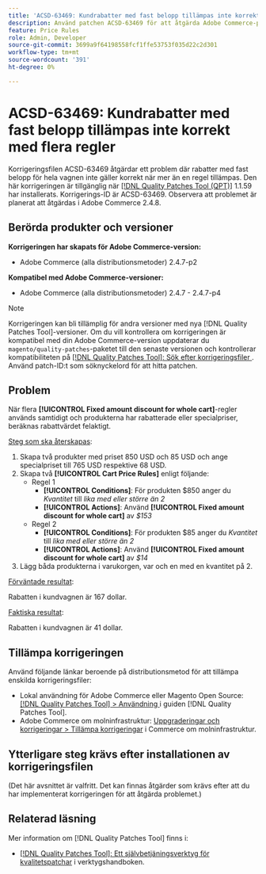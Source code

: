 ```yaml
---
title: 'ACSD-63469: Kundrabatter med fast belopp tillämpas inte korrekt med flera regler'
description: Använd patchen ACSD-63469 för att åtgärda Adobe Commerce-problemet där rabatter med fast belopp för hela kundvagnen inte gäller korrekt när mer än en regel används.
feature: Price Rules
role: Admin, Developer
source-git-commit: 3699a9f64198558fcf1ffe53753f035d22c2d301
workflow-type: tm+mt
source-wordcount: '391'
ht-degree: 0%

---
```



# ACSD-63469: Kundrabatter med fast belopp tillämpas inte korrekt med flera regler

Korrigeringsfilen ACSD-63469 åtgärdar ett problem där rabatter med fast belopp för hela vagnen inte gäller korrekt när mer än en regel tillämpas. Den här korrigeringen är tillgänglig när [[!DNL Quality Patches Tool (QPT)]](/help/tools/quality-patches-tool/quality-patches-tool-to-self-serve-quality-patches.md) 1.1.59 har installerats. Korrigerings-ID är ACSD-63469. Observera att problemet är planerat att åtgärdas i Adobe Commerce 2.4.8.

## Berörda produkter och versioner

**Korrigeringen har skapats för Adobe Commerce-version:**

* Adobe Commerce (alla distributionsmetoder) 2.4.7-p2

**Kompatibel med Adobe Commerce-versioner:**

* Adobe Commerce (alla distributionsmetoder) 2.4.7 - 2.4.7-p4

>[!NOTE]
>
>Korrigeringen kan bli tillämplig för andra versioner med nya [!DNL Quality Patches Tool]-versioner. Om du vill kontrollera om korrigeringen är kompatibel med din Adobe Commerce-version uppdaterar du `magento/quality-patches`-paketet till den senaste versionen och kontrollerar kompatibiliteten på [[!DNL Quality Patches Tool]: Sök efter korrigeringsfiler ](https://experienceleague.adobe.com/tools/commerce-quality-patches/index.html). Använd patch-ID:t som söknyckelord för att hitta patchen.

## Problem

När flera **[!UICONTROL Fixed amount discount for whole cart]**-regler används samtidigt och produkterna har rabatterade eller specialpriser, beräknas rabattvärdet felaktigt.

<u>Steg som ska återskapas</u>:

1. Skapa två produkter med priset 850 USD och 85 USD och ange specialpriset till 765 USD respektive 68 USD.
1. Skapa två **[!UICONTROL Cart Price Rules]** enligt följande:
   * Regel 1
      * **[!UICONTROL Conditions]**: För produkten $850 anger du *Kvantitet* till *lika med eller större än 2*
      * **[!UICONTROL Actions]**: Använd **[!UICONTROL Fixed amount discount for whole cart]** av *$153*
   * Regel 2
      * **[!UICONTROL Conditions]**: För produkten $85 anger du *Kvantitet* till *lika med eller större än 2*
      * **[!UICONTROL Actions]**: Använd **[!UICONTROL Fixed amount discount for whole cart]** av *$14*
1. Lägg båda produkterna i varukorgen, var och en med en kvantitet på 2.

<u>Förväntade resultat</u>:

Rabatten i kundvagnen är 167 dollar.

<u>Faktiska resultat</u>:

Rabatten i kundvagnen är 41 dollar.

## Tillämpa korrigeringen

Använd följande länkar beroende på distributionsmetod för att tillämpa enskilda korrigeringsfiler:

* Lokal användning för Adobe Commerce eller Magento Open Source: [[!DNL Quality Patches Tool] > Användning ](/help/tools/quality-patches-tool/usage.md) i guiden [!DNL Quality Patches Tool].
* Adobe Commerce om molninfrastruktur: [Uppgraderingar och korrigeringar > Tillämpa korrigeringar](https://experienceleague.adobe.com/docs/commerce-cloud-service/user-guide/develop/upgrade/apply-patches.html) i Commerce om molninfrastruktur.

## Ytterligare steg krävs efter installationen av korrigeringsfilen

(Det här avsnittet är valfritt. Det kan finnas åtgärder som krävs efter att du har implementerat korrigeringen för att åtgärda problemet.) 

## Relaterad läsning

Mer information om [!DNL Quality Patches Tool] finns i:

* [[!DNL Quality Patches Tool]: Ett självbetjäningsverktyg för kvalitetspatchar](/help/tools/quality-patches-tool/quality-patches-tool-to-self-serve-quality-patches.md) i verktygshandboken.

